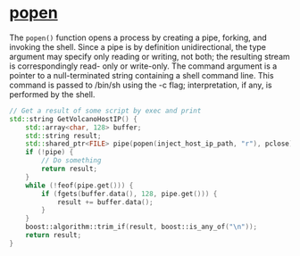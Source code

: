 # [popen](https://man7.org/linux/man-pages/man3/popen.3.html)

The `popen()` function opens a process by creating a pipe, forking,
and invoking the shell.  Since a pipe is by definition
unidirectional, the type argument may specify only reading or
writing, not both; the resulting stream is correspondingly read-
only or write-only.
The command argument is a pointer to a null-terminated string
containing a shell command line.  This command is passed to
/bin/sh using the -c flag; interpretation, if any, is performed
by the shell.

```cpp
// Get a result of some script by exec and print
std::string GetVolcanoHostIP() {
    std::array<char, 128> buffer;
    std::string result;
    std::shared_ptr<FILE> pipe(popen(inject_host_ip_path, "r"), pclose);
    if (!pipe) {
        // Do something
        return result;
    }
    while (!feof(pipe.get())) {
        if (fgets(buffer.data(), 128, pipe.get())) {
            result += buffer.data();
        }
    }
    boost::algorithm::trim_if(result, boost::is_any_of("\n"));
    return result;
}
```